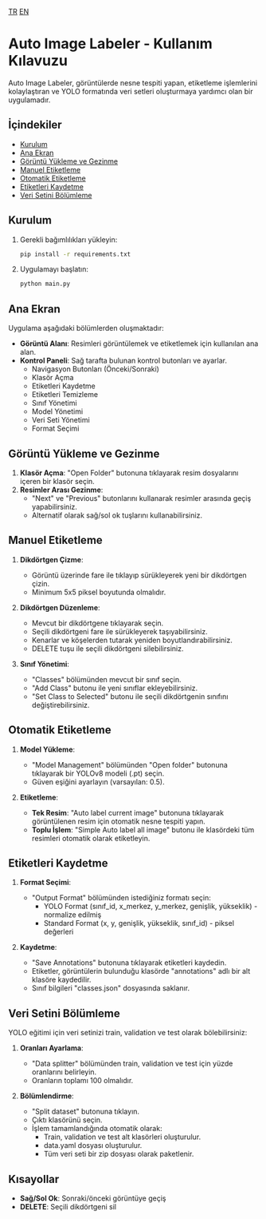 [TR](README_tr.md) [EN](README.md)

# Auto Image Labeler - Kullanım Kılavuzu

Auto Image Labeler, görüntülerde nesne tespiti yapan, etiketleme işlemlerini kolaylaştıran ve YOLO formatında veri setleri oluşturmaya yardımcı olan bir uygulamadır.

## İçindekiler

- [Kurulum](#kurulum)
- [Ana Ekran](#ana-ekran)
- [Görüntü Yükleme ve Gezinme](#görüntü-yükleme-ve-gezinme)
- [Manuel Etiketleme](#manuel-etiketleme)
- [Otomatik Etiketleme](#otomatik-etiketleme)
- [Etiketleri Kaydetme](#etiketleri-kaydetme)
- [Veri Setini Bölümleme](#veri-setini-bölümleme)

## Kurulum

1. Gerekli bağımlılıkları yükleyin:
   ```bash
   pip install -r requirements.txt
   ```

2. Uygulamayı başlatın:
   ```bash
   python main.py
   ```

## Ana Ekran

Uygulama aşağıdaki bölümlerden oluşmaktadır:

- **Görüntü Alanı**: Resimleri görüntülemek ve etiketlemek için kullanılan ana alan.
- **Kontrol Paneli**: Sağ tarafta bulunan kontrol butonları ve ayarlar.
  - Navigasyon Butonları (Önceki/Sonraki)
  - Klasör Açma
  - Etiketleri Kaydetme
  - Etiketleri Temizleme
  - Sınıf Yönetimi
  - Model Yönetimi
  - Veri Seti Yönetimi
  - Format Seçimi

## Görüntü Yükleme ve Gezinme

1. **Klasör Açma**: "Open Folder" butonuna tıklayarak resim dosyalarını içeren bir klasör seçin.
2. **Resimler Arası Gezinme**: 
   - "Next" ve "Previous" butonlarını kullanarak resimler arasında geçiş yapabilirsiniz.
   - Alternatif olarak sağ/sol ok tuşlarını kullanabilirsiniz.

## Manuel Etiketleme

1. **Dikdörtgen Çizme**: 
   - Görüntü üzerinde fare ile tıklayıp sürükleyerek yeni bir dikdörtgen çizin.
   - Minimum 5x5 piksel boyutunda olmalıdır.

2. **Dikdörtgen Düzenleme**:
   - Mevcut bir dikdörtgene tıklayarak seçin.
   - Seçili dikdörtgeni fare ile sürükleyerek taşıyabilirsiniz.
   - Kenarlar ve köşelerden tutarak yeniden boyutlandırabilirsiniz.
   - DELETE tuşu ile seçili dikdörtgeni silebilirsiniz.

3. **Sınıf Yönetimi**:
   - "Classes" bölümünden mevcut bir sınıf seçin.
   - "Add Class" butonu ile yeni sınıflar ekleyebilirsiniz.
   - "Set Class to Selected" butonu ile seçili dikdörtgenin sınıfını değiştirebilirsiniz.

## Otomatik Etiketleme

1. **Model Yükleme**:
   - "Model Management" bölümünden "Open folder" butonuna tıklayarak bir YOLOv8 modeli (.pt) seçin.
   - Güven eşiğini ayarlayın (varsayılan: 0.5).

2. **Etiketleme**:
   - **Tek Resim**: "Auto label current image" butonuna tıklayarak görüntülenen resim için otomatik nesne tespiti yapın.
   - **Toplu İşlem**: "Simple Auto label all image" butonu ile klasördeki tüm resimleri otomatik olarak etiketleyin.

## Etiketleri Kaydetme

1. **Format Seçimi**:
   - "Output Format" bölümünden istediğiniz formatı seçin:
     - YOLO Format (sınıf_id, x_merkez, y_merkez, genişlik, yükseklik) - normalize edilmiş
     - Standard Format (x, y, genişlik, yükseklik, sınıf_id) - piksel değerleri

2. **Kaydetme**:
   - "Save Annotations" butonuna tıklayarak etiketleri kaydedin.
   - Etiketler, görüntülerin bulunduğu klasörde "annotations" adlı bir alt klasöre kaydedilir.
   - Sınıf bilgileri "classes.json" dosyasında saklanır.

## Veri Setini Bölümleme

YOLO eğitimi için veri setinizi train, validation ve test olarak bölebilirsiniz:

1. **Oranları Ayarlama**:
   - "Data splitter" bölümünden train, validation ve test için yüzde oranlarını belirleyin.
   - Oranların toplamı 100 olmalıdır.

2. **Bölümlendirme**:
   - "Split dataset" butonuna tıklayın.
   - Çıktı klasörünü seçin.
   - İşlem tamamlandığında otomatik olarak:
     - Train, validation ve test alt klasörleri oluşturulur.
     - data.yaml dosyası oluşturulur.
     - Tüm veri seti bir zip dosyası olarak paketlenir.

## Kısayollar

- **Sağ/Sol Ok**: Sonraki/önceki görüntüye geçiş
- **DELETE**: Seçili dikdörtgeni sil
